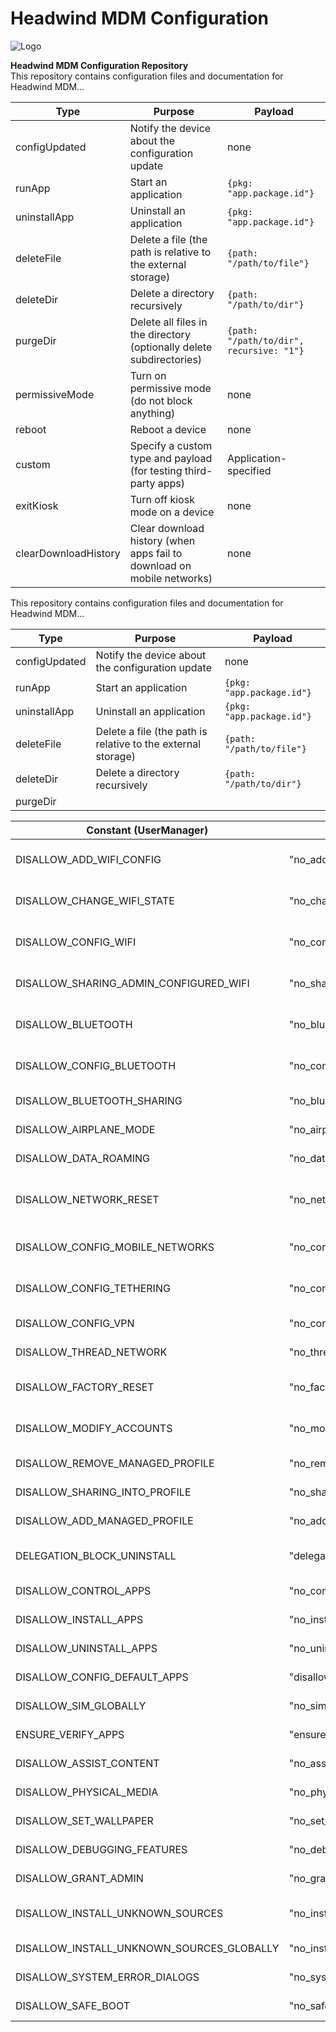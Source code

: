 # Headwind MDM Configuration

![Logo](https://h-mdm.com/wp-content/uploads/2019/07/neew-logo.png "Headwind MDM Logo")

**Headwind MDM Configuration Repository**  
This repository contains configuration files and documentation for Headwind MDM...




| Type                  | Purpose                                                                 | Payload                                      |
|-----------------------|-------------------------------------------------------------------------|----------------------------------------------|
| configUpdated         | Notify the device about the configuration update                       | none                                         |
| runApp                | Start an application                                                   | `{pkg: "app.package.id"}`                   |
| uninstallApp          | Uninstall an application                                               | `{pkg: "app.package.id"}`                   |
| deleteFile            | Delete a file (the path is relative to the external storage)           | `{path: "/path/to/file"}`                   |
| deleteDir             | Delete a directory recursively                                         | `{path: "/path/to/dir"}`                    |
| purgeDir              | Delete all files in the directory (optionally delete subdirectories)   | `{path: "/path/to/dir", recursive: "1"}`    |
| permissiveMode        | Turn on permissive mode (do not block anything)                        | none                                         |
| reboot                | Reboot a device                                                        | none                                         |
| custom                | Specify a custom type and payload (for testing third-party apps)       | Application-specified                       |
| exitKiosk             | Turn off kiosk mode on a device                                        | none                                         |
| clearDownloadHistory  | Clear download history (when apps fail to download on mobile networks) | none 



This repository contains configuration files and documentation for Headwind MDM...




| Type                  | Purpose                                                                 | Payload                                      |
|-----------------------|-------------------------------------------------------------------------|----------------------------------------------|
| configUpdated         | Notify the device about the configuration update                       | none                                         |
| runApp                | Start an application                                                   | `{pkg: "app.package.id"}`                   |
| uninstallApp          | Uninstall an application                                               | `{pkg: "app.package.id"}`                   |
| deleteFile            | Delete a file (the path is relative to the external storage)           | `{path: "/path/to/file"}`                   |
| deleteDir             | Delete a directory recursively                                         | `{path: "/path/to/dir"}`                    |
| purgeDir       

| Constant (UserManager)                  | Constant Value                     | Summary/Description |
|-----------------------------------------|------------------------------------|---------------------|
| DISALLOW_ADD_WIFI_CONFIG                | "no_add_wifi_config"               | Impide al usuario agregar nuevas configuraciones WiFi |
| DISALLOW_CHANGE_WIFI_STATE              | "no_change_wifi_state"             | Bloquea cambios en el estado WiFi (activar/desactivar) |
| DISALLOW_CONFIG_WIFI                    | "no_config_wifi"                   | Restringe cualquier configuración de redes WiFi |
| DISALLOW_SHARING_ADMIN_CONFIGURED_WIFI  | "no_sharing_admin_configured_wifi" | Evita compartir WiFi configurado por el administrador |
| DISALLOW_BLUETOOTH                      | "no_bluetooth"                     | Desactiva completamente Bluetooth |
| DISALLOW_CONFIG_BLUETOOTH               | "no_config_bluetooth"              | Bloquea la configuración de Bluetooth |
| DISALLOW_BLUETOOTH_SHARING              | "no_bluetooth_sharing"             | Impide compartir archivos via Bluetooth |
| DISALLOW_AIRPLANE_MODE                  | "no_airplane_mode"                 | Evita que el usuario active el modo avión |
| DISALLOW_DATA_ROAMING                   | "no_data_roaming"                  | Desactiva roaming de datos móviles |
| DISALLOW_NETWORK_RESET                  | "no_network_reset"                 | Bloquea el restablecimiento de configuraciones de red |
| DISALLOW_CONFIG_MOBILE_NETWORKS         | "no_config_mobile_networks"        | Restringe configuración de redes móviles |
| DISALLOW_CONFIG_TETHERING               | "no_config_tethering"              | Impide configurar anclaje a red (tethering) |
| DISALLOW_CONFIG_VPN                     | "no_config_vpn"                    | Bloquea configuración de VPN |
| DISALLOW_THREAD_NETWORK                 | "no_thread_network"                | Restringe redes Thread (IoT) |
| DISALLOW_FACTORY_RESET                  | "no_factory_reset"                 | Impide el restablecimiento de fábrica |
| DISALLOW_MODIFY_ACCOUNTS                | "no_modify_accounts"               | Bloquea añadir/eliminar cuentas |
| DISALLOW_REMOVE_MANAGED_PROFILE         | "no_remove_managed_profile"        | Evita eliminar perfiles gestionados |
| DISALLOW_SHARING_INTO_PROFILE           | "no_sharing_into_profile"          | Restringe compartir datos al perfil |
| DISALLOW_ADD_MANAGED_PROFILE            | "no_add_managed_profile"           | Impide crear nuevos perfiles gestionados |
| DELEGATION_BLOCK_UNINSTALL              | "delegation-block-uninstall"       | Bloquea desinstalación delegada |
| DISALLOW_CONTROL_APPS                   | "no_control_apps"                  | Restringe control sobre apps |
| DISALLOW_INSTALL_APPS                   | "no_install_apps"                  | Impide instalar aplicaciones |
| DISALLOW_UNINSTALL_APPS                 | "no_uninstall_apps"                | Bloquea desinstalar apps |
| DISALLOW_CONFIG_DEFAULT_APPS            | "disallow_config_default_apps"     | Restringe cambiar apps predeterminadas |
| DISALLOW_SIM_GLOBALLY                   | "no_sim_globally"                  | Desactiva funciones SIM globalmente |
| ENSURE_VERIFY_APPS                      | "ensure_verify_apps"               | Fuerza verificación de apps |
| DISALLOW_ASSIST_CONTENT                 | "no_assist_content"                | Restringe contenido de asistentes |
| DISALLOW_PHYSICAL_MEDIA                 | "no_physical_media"                | Bloquea medios físicos (USB/SD) |
| DISALLOW_SET_WALLPAPER                  | "no_set_wallpaper"                 | Impide cambiar el fondo de pantalla |
| DISALLOW_DEBUGGING_FEATURES             | "no_debugging_features"            | Desactiva opciones de depuración |
| DISALLOW_GRANT_ADMIN                    | "no_grant_admin"                   | Evita conceder privilegios de admin |
| DISALLOW_INSTALL_UNKNOWN_SOURCES        | "no_install_unknown_sources"       | Bloquea instalar desde orígenes desconocidos |
| DISALLOW_INSTALL_UNKNOWN_SOURCES_GLOBALLY| "no_install_unknown_sources_globally" | Versión global de la restricción anterior |
| DISALLOW_SYSTEM_ERROR_DIALOGS           | "no_system_error_dialogs"          | Oculta diálogos de error del sistema |
| DISALLOW_SAFE_BOOT                      | "no_safe_boot"                     | Impide el arranque seguro |
